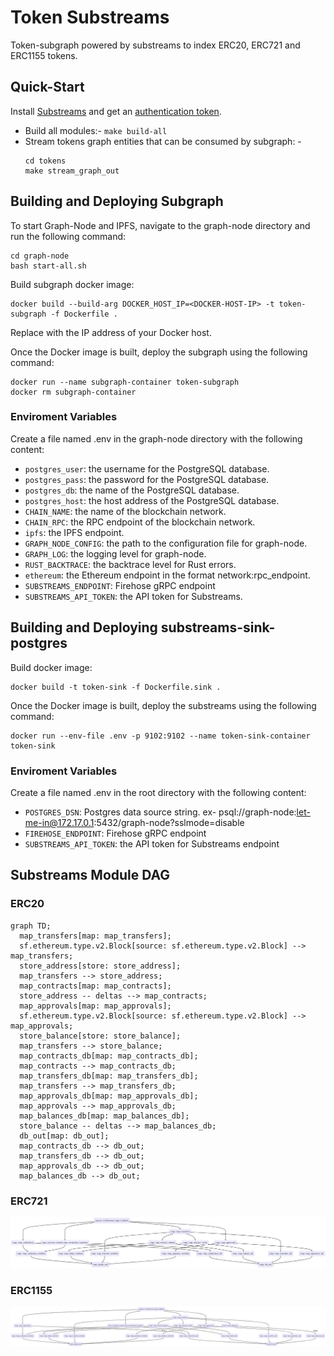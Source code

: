 # Token Substreams

Token-subgraph powered by substreams to index ERC20, ERC721 and ERC1155 tokens.

## Quick-Start

Install [Substreams](https://substreams.streamingfast.io/getting-started/installing-the-cli) and get an [authentication token](https://substreams.streamingfast.io/reference-and-specs/authentication).

- Build all modules:- `make build-all`
- Stream tokens graph entities that can be consumed by subgraph: -
    ```
    cd tokens
    make stream_graph_out
    ```
## Building and Deploying Subgraph

To start Graph-Node and IPFS, navigate to the graph-node directory and run the following command:

```
cd graph-node
bash start-all.sh
```

Build subgraph docker image:

```
docker build --build-arg DOCKER_HOST_IP=<DOCKER-HOST-IP> -t token-subgraph -f Dockerfile .
```
Replace <DOCKER-HOST-IP> with the IP address of your Docker host.

Once the Docker image is built, deploy the subgraph using the following command:
```
docker run --name subgraph-container token-subgraph
docker rm subgraph-container
```
### Enviroment Variables
Create a file named .env in the graph-node directory with the following content:

- `postgres_user`: the username for the PostgreSQL database.
- `postgres_pass`: the password for the PostgreSQL database.
- `postgres_db`: the name of the PostgreSQL database.
- `postgres_host`: the host address of the PostgreSQL database.
- `CHAIN_NAME`: the name of the blockchain network.
- `CHAIN_RPC`: the RPC endpoint of the blockchain network.
- `ipfs`: the IPFS endpoint.
- `GRAPH_NODE_CONFIG`: the path to the configuration file for graph-node.
- `GRAPH_LOG`: the logging level for graph-node.
- `RUST_BACKTRACE`: the backtrace level for Rust errors.
- `ethereum`: the Ethereum endpoint in the format network:rpc_endpoint.
- `SUBSTREAMS_ENDPOINT`: Firehose gRPC endpoint
- `SUBSTREAMS_API_TOKEN`: the API token for Substreams.

## Building and Deploying substreams-sink-postgres

Build docker image:

```
docker build -t token-sink -f Dockerfile.sink .
```

Once the Docker image is built, deploy the substreams using the following command:
```
docker run --env-file .env -p 9102:9102 --name token-sink-container token-sink
```
### Enviroment Variables
Create a file named .env in the root directory with the following content:

- `POSTGRES_DSN`: Postgres data source string. ex- psql://graph-node:let-me-in@172.17.0.1:5432/graph-node?sslmode=disable
- `FIREHOSE_ENDPOINT`: Firehose gRPC endpoint
- `SUBSTREAMS_API_TOKEN`: the API token for Substreams endpoint 

## Substreams Module DAG
### ERC20

```mermaid
graph TD;
  map_transfers[map: map_transfers];
  sf.ethereum.type.v2.Block[source: sf.ethereum.type.v2.Block] --> map_transfers;
  store_address[store: store_address];
  map_transfers --> store_address;
  map_contracts[map: map_contracts];
  store_address -- deltas --> map_contracts;
  map_approvals[map: map_approvals];
  sf.ethereum.type.v2.Block[source: sf.ethereum.type.v2.Block] --> map_approvals;
  store_balance[store: store_balance];
  map_transfers --> store_balance;
  map_contracts_db[map: map_contracts_db];
  map_contracts --> map_contracts_db;
  map_transfers_db[map: map_transfers_db];
  map_transfers --> map_transfers_db;
  map_approvals_db[map: map_approvals_db];
  map_approvals --> map_approvals_db;
  map_balances_db[map: map_balances_db];
  store_balance -- deltas --> map_balances_db;
  db_out[map: db_out];
  map_contracts_db --> db_out;
  map_transfers_db --> db_out;
  map_approvals_db --> db_out;
  map_balances_db --> db_out;

```

### ERC721
![erc721-graph](images/erc721.png)

### ERC1155
![erc1155-graph](images/erc1155.png)
